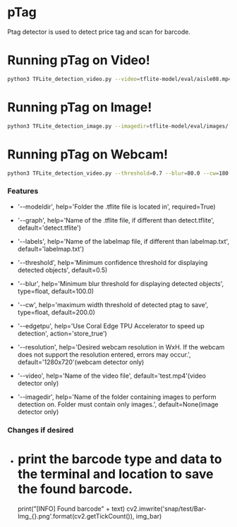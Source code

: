# pTag

Ptag detector is used to detect price tag and scan for barcode.

# Running pTag on Video!
```sh
python3 TFLite_detection_video.py --video=tflite-model/eval/aisle08.mp4 --threshold=0.7 --blur=110.0 --cw=150 --modeldir=tflite-model/ --edgetpu
```

# Running pTag on Image!
```sh
python3 TFLite_detection_image.py --imagedir=tflite-model/eval/images/ --threshold=0.6 --modeldir=tflite-model/ --edgetpu
```

# Running pTag on Webcam!
```sh
python3 TFLite_detection_video.py --threshold=0.7 --blur=80.0 --cw=180 --resolution=640x480 --modeldir=tflite-model/ --edgetpu
```

### Features

- '--modeldir', help='Folder the .tflite file is located in',
                    required=True)
- '--graph', help='Name of the .tflite file, if different than detect.tflite',
                    default='detect.tflite')
- '--labels', help='Name of the labelmap file, if different than labelmap.txt',
                    default='labelmap.txt')
- '--threshold', help='Minimum confidence threshold for displaying detected objects',
                    default=0.5)
- '--blur', help='Minimum blur threshold for displaying detected objects',
                    type=float, default=100.0)
- '--cw', help='maximum width threshold of detected ptag to save',
                    type=float, default=200.0)
- '--edgetpu', help='Use Coral Edge TPU Accelerator to speed up detection',
                    action='store_true')

- '--resolution', help='Desired webcam resolution in WxH. If the webcam does not support the resolution entered, errors may occur.',
                                        default='1280x720'(webcam detector only)

- '--video', help='Name of the video file', default='test.mp4'(video detector only)

- '--imagedir', help='Name of the folder containing images to perform detection on. Folder must contain only images.',
                    default=None(image detector only)
                    
                    
### Changes if desired

- # print the barcode type and data to the terminal and location to save the found barcode.
    print("[INFO] Found barcode" + text)
    cv2.imwrite('snap/test/Bar-Img_{}.png'.format(cv2.getTickCount()), img_bar)

